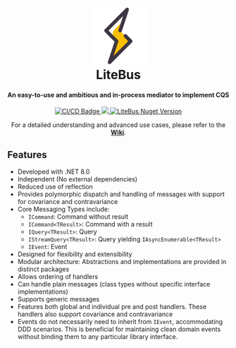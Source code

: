 <h1 align="center">
  <br>
  <a href="https://github.com/litenova/LiteBus">
    <img src="assets/logo/icon.png">
  </a>
  <br>
  LiteBus
  <br>
</h1>

<h4 align="center">An easy-to-use and ambitious and in-process mediator to implement CQS</h4>

<p align="center">

  <a href="https://github.com/litenova/LiteBus/actions/workflows/release.yml">
    <img src="https://github.com/litenova/LiteBus/actions/workflows/release.yml/badge.svg" alt="CI/CD Badge">
  </a>

<a href="https://codecov.io/gh/litenova/LiteBus" >
<img src="https://codecov.io/gh/litenova/LiteBus/graph/badge.svg?token=XBNYITSV5A"/>
</a>
  <a href="https://www.nuget.org/packages/LiteBus">
    <img src="https://img.shields.io/nuget/vpre/LiteBus.svg" alt="LiteBus Nuget Version">
  </a>
</p>

<p align="center">
  For a detailed understanding and advanced use cases, please refer to the <a href="https://github.com/litenova/LiteBus/wiki"><b>Wiki</b></a>.
</p>


## Features

- Developed with .NET 8.0
- Independent (No external dependencies)
- Reduced use of reflection
- Provides polymorphic dispatch and handling of messages with support for covariance and contravariance
- Core Messaging Types include:
  - `ICommand`: Command without result
  - `ICommand<TResult>`: Command with a result
  - `IQuery<TResult>`: Query
  - `IStreamQuery<TResult>`: Query yielding `IAsyncEnumerable<TResult>`
  - `IEvent`: Event
- Designed for flexibility and extensibility
- Modular architecture: Abstractions and implementations are provided in distinct packages
- Allows ordering of handlers
- Can handle plain messages (class types without specific interface implementations)
- Supports generic messages
- Features both global and individual pre and post handlers. These handlers also support covariance and contravariance
- Events do not necessarily need to inherit from `IEvent`, accommodating DDD scenarios. This is beneficial for maintaining clean domain events without binding them to any particular library interface.

